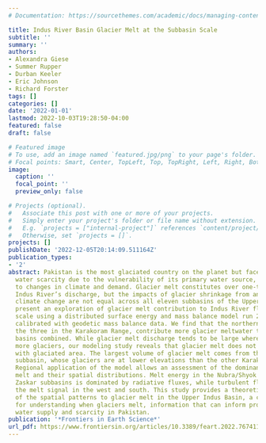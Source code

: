 ```yaml
---
# Documentation: https://sourcethemes.com/academic/docs/managing-content/

title: Indus River Basin Glacier Melt at the Subbasin Scale
subtitle: ''
summary: ''
authors:
- Alexandra Giese
- Summer Rupper
- Durban Keeler
- Eric Johnson
- Richard Forster
tags: []
categories: []
date: '2022-01-01'
lastmod: 2022-10-03T19:28:50-04:00
featured: false
draft: false

# Featured image
# To use, add an image named `featured.jpg/png` to your page's folder.
# Focal points: Smart, Center, TopLeft, Top, TopRight, Left, Right, BottomLeft, Bottom, BottomRight.
image:
  caption: ''
  focal_point: ''
  preview_only: false

# Projects (optional).
#   Associate this post with one or more of your projects.
#   Simply enter your project's folder or file name without extension.
#   E.g. `projects = ["internal-project"]` references `content/project/deep-learning/index.md`.
#   Otherwise, set `projects = []`.
projects: []
publishDate: '2022-12-05T20:14:09.511164Z'
publication_types:
- '2'
abstract: Pakistan is the most glaciated country on the planet but faces increasing
  water scarcity due to the vulnerability of its primary water source, the Indus River,
  to changes in climate and demand. Glacier melt constitutes over one-third of the
  Indus River’s discharge, but the impacts of glacier shrinkage from anthropogenic
  climate change are not equal across all eleven subbasins of the Upper Indus. We
  present an exploration of glacier melt contribution to Indus River flow at the subbasin
  scale using a distributed surface energy and mass balance model run 2001–2013 and
  calibrated with geodetic mass balance data. We find that the northern subbasins,
  the three in the Karakoram Range, contribute more glacier meltwater than the other
  basins combined. While glacier melt discharge tends to be large where there are
  more glaciers, our modeling study reveals that glacier melt does not scale directly
  with glaciated area. The largest volume of glacier melt comes from the Gilgit/Hunza
  subbasin, whose glaciers are at lower elevations than the other Karakoram subbasins.
  Regional application of the model allows an assessment of the dominant drivers of
  melt and their spatial distributions. Melt energy in the Nubra/Shyok and neighboring
  Zaskar subbasins is dominated by radiative fluxes, while turbulent fluxes dominate
  the melt signal in the west and south. This study provides a theoretical exploration
  of the spatial patterns to glacier melt in the Upper Indus Basin, a critical foundation
  for understanding when glaciers melt, information that can inform projections of
  water supply and scarcity in Pakistan.
publication: '*Frontiers in Earth Science*'
url_pdf: https://www.frontiersin.org/articles/10.3389/feart.2022.767411
---
```


